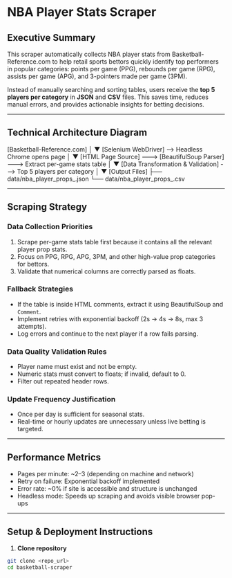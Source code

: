 # NBA Player Stats Scraper

## Executive Summary
This scraper automatically collects NBA player stats from Basketball-Reference.com to help retail sports bettors quickly identify top performers in popular categories: points per game (PPG), rebounds per game (RPG), assists per game (APG), and 3-pointers made per game (3PM).  

Instead of manually searching and sorting tables, users receive the **top 5 players per category** in **JSON** and **CSV** files. This saves time, reduces manual errors, and provides actionable insights for betting decisions.

---

## Technical Architecture Diagram
[Basketball-Reference.com]
│
▼
[Selenium WebDriver] --> Headless Chrome opens page
│
▼
[HTML Page Source] ---> [BeautifulSoup Parser] ---> Extract per-game stats table
│
▼
[Data Transformation & Validation] ---> Top 5 players per category
│
▼
[Output Files]
├── data/nba_player_props_<season>.json
└── data/nba_player_props_<season>.csv

---

## Scraping Strategy

### Data Collection Priorities
1. Scrape per-game stats table first because it contains all the relevant player prop stats.
2. Focus on PPG, RPG, APG, 3PM, and other high-value prop categories for bettors.
3. Validate that numerical columns are correctly parsed as floats.

### Fallback Strategies
- If the table is inside HTML comments, extract it using BeautifulSoup and `Comment`.
- Implement retries with exponential backoff (2s → 4s → 8s, max 3 attempts).
- Log errors and continue to the next player if a row fails parsing.

### Data Quality Validation Rules
- Player name must exist and not be empty.
- Numeric stats must convert to floats; if invalid, default to 0.
- Filter out repeated header rows.

### Update Frequency Justification
- Once per day is sufficient for seasonal stats.
- Real-time or hourly updates are unnecessary unless live betting is targeted.

---

## Performance Metrics
- Pages per minute: ~2–3 (depending on machine and network)
- Retry on failure: Exponential backoff implemented
- Error rate: ~0% if site is accessible and structure is unchanged
- Headless mode: Speeds up scraping and avoids visible browser pop-ups

---

## Setup & Deployment Instructions

1. **Clone repository**
```bash
git clone <repo_url>
cd basketball-scraper
